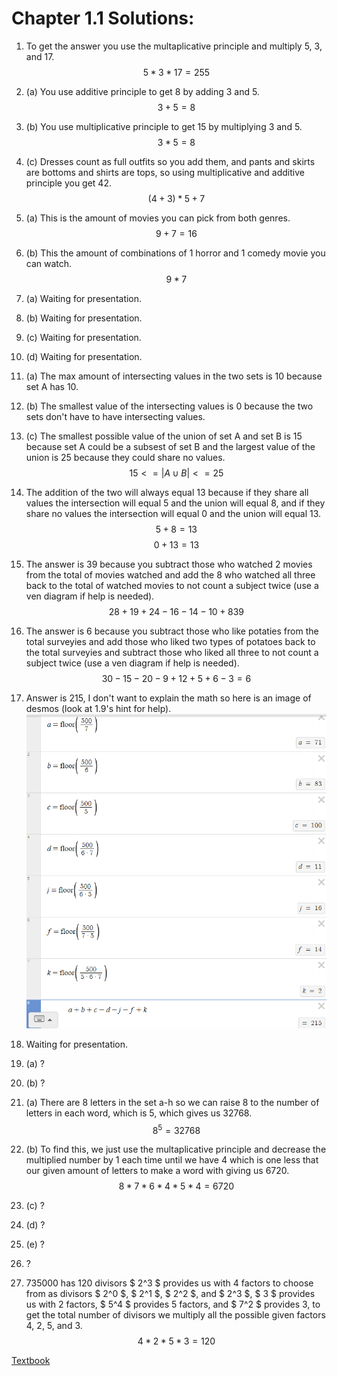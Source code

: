 # Chapter 1.1 Solutions:
1. To get the answer you use the multaplicative principle and multiply 5, 3, and 17.
$$5 * 3 * 17 = 255$$
2. (a) You use additive principle to get 8 by adding 3 and 5.
$$3 + 5 = 8$$
2. (b) You use multiplicative principle to get 15 by multiplying 3 and 5.
$$3 * 5 = 8$$
2. (c) Dresses count as full outfits so you add them, and pants and skirts are bottoms and shirts are tops, so using multiplicative and additive principle you get 42.
$$(4+3) * 5 + 7$$
3. (a) This is the amount of movies you can pick from both genres.
$$9 + 7 = 16$$
3. (b) This the amount of combinations of 1 horror and 1 comedy movie you can watch.
$$9 * 7$$
4. (a) Waiting for presentation.

4. (b) Waiting for presentation.

4. (c) Waiting for presentation.

4. (d) Waiting for presentation.

5. (a) The max amount of intersecting values in the two sets is 10 because set A has 10.
5. (b) The smallest value of the intersecting values is 0 because the two sets don't have to have intersecting values.
5. (c) The smallest possible value of the union of set A and set B is 15 because set A could be a subsest of set B and the largest value of the union is 25 because they could share no values.
$$15 <=  |A ∪ B| <= 25$$
6. The addition of the two will always equal 13 because if they share all values the intersection will equal 5 and the union will equal 8, and if they share no values the intersection will equal 0 and the union will equal 13.
$$5 + 8 = 13$$
$$0 + 13 = 13$$
7. The answer is 39 because you subtract those who watched 2 movies from the total of movies watched and add the 8 who watched all three back to the total of watched movies to not count a subject twice (use a ven diagram if help is needed).
$$28+19+24−16−14−10+8  39$$
8. The answer is 6 because you subtract those who like potaties from the total surveyies and add those who liked two types of potatoes back to the total surveyies and subtract those who liked all three to not count a subject twice (use a ven diagram if help is needed).
$$30 - 15 - 20 - 9 + 12 + 5 + 6 - 3 = 6$$
9. Answer is 215, I don't want to explain the math so here is an image of desmos (look at 1.9's hint for help).
![Math_1](image-1.png)
10. Waiting for presentation.
11. (a) ?
11. (b) ?
12. (a) There are 8 letters in the set a-h so we can raise 8 to the number of letters in each word, which is 5, which gives us 32768.
$$8^5 = 32768$$
12. (b) To find this, we just use the multaplicative principle and decrease the multiplied number by 1 each time until we have 4 which is one less that our given amount of letters to make a word with giving us 6720.
$$8 * 7 * 6 * 4 * 5 * 4 = 6720$$
12. (c) ?
12. (d) ?
12. (e) ?
13. ?
14. 735000 has 120 divisors $ 2^3 $ provides us with 4 factors to choose from as divisors $ 2^0 $, $ 2^1 $, $ 2^2 $, and $ 2^3 $, $ 3 $ provides us with 2 factors, $ 5^4 $ provides 5 factors, and $ 7^2 $ provides 3, to get the total number of divisors we multiply all the possible given factors 4, 2, 5, and 3.
$$4 * 2 * 5 * 3 = 120$$

[Textbook](https://discrete.openmathbooks.org/dmoi3.html)